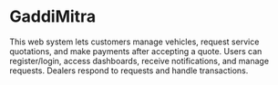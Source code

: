 # GaddiMitra
This web system lets customers manage vehicles, request service quotations, and make payments after accepting a quote. Users can register/login, access dashboards, receive notifications, and manage requests. Dealers respond to requests and handle transactions.
